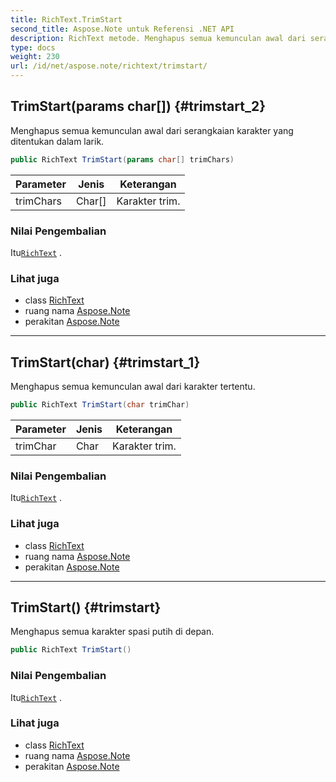 ```yaml
---
title: RichText.TrimStart
second_title: Aspose.Note untuk Referensi .NET API
description: RichText metode. Menghapus semua kemunculan awal dari serangkaian karakter yang ditentukan dalam larik.
type: docs
weight: 230
url: /id/net/aspose.note/richtext/trimstart/
---
```

## TrimStart(params char[]) {#trimstart_2}

Menghapus semua kemunculan awal dari serangkaian karakter yang ditentukan dalam larik.

```csharp
public RichText TrimStart(params char[] trimChars)
```

| Parameter | Jenis | Keterangan |
| --- | --- | --- |
| trimChars | Char[] | Karakter trim. |

### Nilai Pengembalian

Itu[`RichText`](../) .

### Lihat juga

* class [RichText](../)
* ruang nama [Aspose.Note](../../richtext/)
* perakitan [Aspose.Note](../../../)

---

## TrimStart(char) {#trimstart_1}

Menghapus semua kemunculan awal dari karakter tertentu.

```csharp
public RichText TrimStart(char trimChar)
```

| Parameter | Jenis | Keterangan |
| --- | --- | --- |
| trimChar | Char | Karakter trim. |

### Nilai Pengembalian

Itu[`RichText`](../) .

### Lihat juga

* class [RichText](../)
* ruang nama [Aspose.Note](../../richtext/)
* perakitan [Aspose.Note](../../../)

---

## TrimStart() {#trimstart}

Menghapus semua karakter spasi putih di depan.

```csharp
public RichText TrimStart()
```

### Nilai Pengembalian

Itu[`RichText`](../) .

### Lihat juga

* class [RichText](../)
* ruang nama [Aspose.Note](../../richtext/)
* perakitan [Aspose.Note](../../../)


